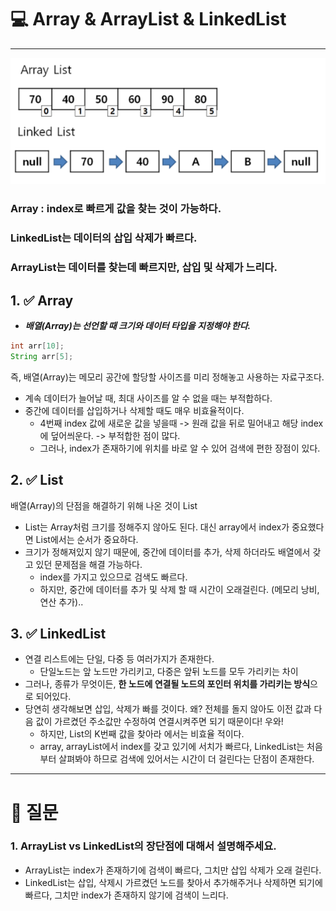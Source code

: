 # 💻 Array & ArrayList & LinkedList

---

![img_2.png](img/img_2.png)
### Array : index로 빠르게 값을 찾는 것이 가능하다.
### LinkedList는 데이터의 삽입 삭제가 빠르다.
### ArrayList는 데이터를 찾는데 빠르지만, 삽입 및 삭제가 느리다.

## 1. ✅ Array

- ***배열(Array)는 선언할 때 크기와 데이터 타입을 지정해야 한다.***
```java
int arr[10];
String arr[5];
```

즉, 배열(Array)는 메모리 공간에 할당할 사이즈를 미리 정해놓고 사용하는 자료구조다.

- 계속 데이터가 늘어날 때, 최대 사이즈를 알 수 없을 때는 부적합하다.
- 중간에 데이터를 삽입하거나 삭제할 때도 매우 비효율적이다.
    - 4번째 index 값에 새로운 값을 넣을때 -> 원래 값을 뒤로 밀어내고 해당 index에 덮어씌운다. -> 부적합한 점이 많다.
    - 그러나, index가 존재하기에 위치를 바로 알 수 있어 검색에 편한 장점이 있다.

## 2. ✅ List

배열(Array)의 단점을 해결하기 위해 나온 것이 List

- List는 Array처럼 크기를 정해주지 않아도 된다. 대신 array에서 index가 중요했다면 List에서는 순서가 중요하다.
- 크기가 정해져있지 않기 때문에, 중간에 데이터를 추가, 삭제 하더라도 배열에서 갖고 있던 문제점을 해결 가능하다. 
  - index를 가지고 있으므로 검색도 빠르다.
  - 하지만, 중간에 데이터를 추가 및 삭제 할 때 시간이 오래걸린다. (메모리 낭비, 연산 추가)..

## 3. ✅ LinkedList

- 연결 리스트에는 단일, 다중 등 여러가지가 존재한다.
  - 단일노드는 앞 노드만 가리키고, 다중은 앞뒤 노드를 모두 가리키는 차이
- 그러나, 종류가 무엇이든, **한 노드에 연결될 노드의 포인터 위치를 가리키는 방식**으로 되어있다.
- 당연히 생각해보면 삽입, 삭제가 빠를 것이다. 왜? 전체를 돌지 않아도 이전 값과 다음 값이 가르켰던 주소값만 수정하여 연결시켜주면 되기 때문이다! 우와!
    - 하지만, List의 K번째 값을 찾아라 에서는 비효율 적이다. 
    - array, arrayList에서 index를 갖고 있기에 서치가 빠르다, LinkedList는 처음부터 살펴봐야 하므로 검색에 있어서는 시간이 더 걸린다는 단점이 존재한다.

---

# 🤔 질문

### 1. ArrayList vs LinkedList의 장단점에 대해서 설명해주세요.

- ArrayList는 index가 존재하기에 검색이 빠르다, 그치만 삽입 삭제가 오래 걸린다.
- LinkedList는 삽입, 삭제시 가르켰던 노드를 찾아서 추가해주거나 삭제하면 되기에 빠르다, 그치만 index가 존재하지 않기에 검색이 느리다.

